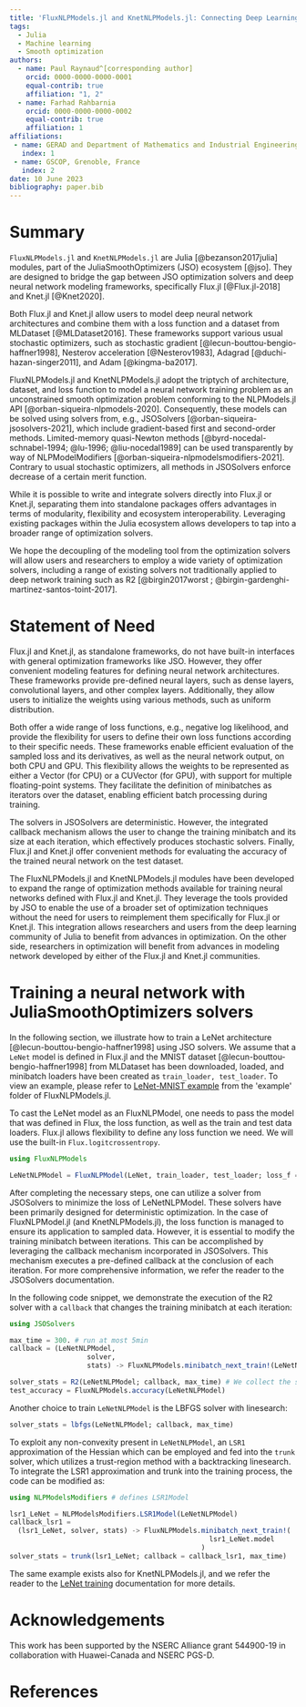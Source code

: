 ```yaml
---
title: 'FluxNLPModels.jl and KnetNLPModels.jl: Connecting Deep Learning Models with Optimization Solvers'
tags:
  - Julia
  - Machine learning
  - Smooth optimization
authors:
  - name: Paul Raynaud^[corresponding author]
    orcid: 0000-0000-0000-0001
    equal-contrib: true
    affiliation: "1, 2"
  - name: Farhad Rahbarnia
    orcid: 0000-0000-0000-0002
    equal-contrib: true
    affiliation: 1
affiliations:
 - name: GERAD and Department of Mathematics and Industrial Engineering, Polytechnique Montréal, QC, Canada.
   index: 1
 - name: GSCOP, Grenoble, France
   index: 2
date: 10 June 2023
bibliography: paper.bib
---
```


# Summary

`FluxNLPModels.jl` and `KnetNLPModels.jl` are Julia [@bezanson2017julia] modules, part of the JuliaSmoothOptimizers (JSO) ecosystem [@jso].
They are designed to bridge the gap between JSO optimization solvers and deep neural network modeling frameworks, specifically Flux.jl [@Flux.jl-2018] and Knet.jl [@Knet2020].

Both Flux.jl and Knet.jl allow users to model deep neural network architectures and combine them with a loss function and a dataset from MLDataset [@MLDataset2016].
These frameworks support various usual stochastic optimizers, such as stochastic gradient [@lecun-bouttou-bengio-haffner1998], Nesterov acceleration [@Nesterov1983], Adagrad [@duchi-hazan-singer2011], and Adam [@kingma-ba2017].

FluxNLPModels.jl and KnetNLPModels.jl adopt the triptych of architecture, dataset, and loss function to model a neural network training problem as an unconstrained smooth optimization problem conforming to the NLPModels.jl API [@orban-siqueira-nlpmodels-2020].
Consequently, these models can be solved using solvers from, e.g., JSOSolvers [@orban-siqueira-jsosolvers-2021], which include gradient-based first and second-order methods.
Limited-memory quasi-Newton methods [@byrd-nocedal-schnabel-1994; @lu-1996; @liu-nocedal1989] can be used transparently by way of NLPModelModifiers [@orban-siqueira-nlpmodelsmodifiers-2021].
Contrary to usual stochastic optimizers, all methods in JSOSolvers enforce decrease of a certain merit function.

<!-- By utilizing these solvers, the loss function can be minimized to train the deep neural network using optimization methods different from those embedded in Knet.jl or Flux.jl.
The optimization frameworks as JSOSolvers.jl include solvers in which descent of a certain objective is enforced. -->
<!-- This approach allows users to leverage the interfaces provided by the deep learning libraries, including standard training and test datasets, predefined or user-defined loss functions, the ability to partition datasets into user-defined minibatches, GPU/CPU support, use of various floating-point systems, weight initialization routines, and data preprocessing capabilities. 
PR : already in the Statement of need, this section focus how what FluxNLPModel and KnetNLPModel do -->

While it is possible to write and integrate solvers directly into Flux.jl or Knet.jl, separating them into standalone packages offers advantages in terms of modularity, flexibility and ecosystem interoperability.
Leveraging existing packages within the Julia ecosystem allows developers to tap into a broader range of optimization solvers.

We hope the decoupling of the modeling tool from the optimization solvers will allow users and researchers to employ a wide variety of optimization solvers, including a range of existing solvers not traditionally applied to deep network training such as R2 [@birgin2017worst ; @birgin-gardenghi-martinez-santos-toint-2017].
<!-- , quasi-Newton trust-region methods [@ranganath-deguchy-singhal-marcia2021], or quasi-Newton linesearch [@byrd-hansen-nocedal-singer2016], which are not available in Flux.jl or Knet.jl, and have shown promising results [@ranganath-deguchy-singhal-marcia2021 ; @byrd-hansen-nocedal-singer2016]. -->

# Statement of Need

Flux.jl and Knet.jl, as standalone frameworks, do not have built-in interfaces with general optimization frameworks like JSO.
However, they offer convenient modeling features for defining neural network architectures.
These frameworks provide pre-defined neural layers, such as dense layers, convolutional layers, and other complex layers.
Additionally, they allow users to initialize the weights using various methods, such as uniform distribution.

Both offer a wide range of loss functions, e.g., negative log likelihood, and provide the flexibility for users to define their own loss functions according to their specific needs.
These frameworks enable efficient evaluation of the sampled loss and its derivatives, as well as the neural network output, on both CPU and GPU. 
This flexibility allows the weights to be represented as either a Vector (for CPU) or a CUVector (for GPU), with support for multiple floating-point systems.
They facilitate the definition of minibatches as iterators over the dataset, enabling efficient batch processing during training.

The solvers in JSOSolvers are deterministic.
However, the integrated callback mechanism allows the user to change the training minibatch and its size at each iteration, which effectively produces stochastic solvers.
Finally, Flux.jl and Knet.jl offer convenient methods for evaluating the accuracy of the trained neural network on the test dataset.

The FluxNLPModels.jl and KnetNLPModels.jl modules have been developed to expand the range of optimization methods available for training neural networks defined with Flux.jl and Knet.jl.
They leverage the tools provided by JSO to enable the use of a broader set of optimization techniques without the need for users to reimplement them specifically for Flux.jl or Knet.jl.
This integration allows researchers and users from the deep learning community of Julia to benefit from advances in optimization.
On the other side, researchers in optimization will benefit from advances in modeling network developed by either of the Flux.jl and Knet.jl communities.

# Training a neural network with JuliaSmoothOptimizers solvers

In the following section, we illustrate how to train a LeNet architecture [@lecun-bouttou-bengio-haffner1998] using JSO solvers.
We assume that a `LeNet` model is defined in Flux.jl and the MNIST dataset [@lecun-bouttou-bengio-haffner1998] from MLDataset has been downloaded, loaded, and minibatch loaders have been created as `train_loader, test_loader`.
To view an example, please refer to [LeNet-MNIST example](https://github.com/JuliaSmoothOptimizers/FluxNLPModels.jl/blob/main/example/MNIST_cnn.jl) from the 'example' folder of FluxNLPModels.jl.

To cast the LeNet model as an FluxNLPModel, one needs to pass the model that was defined in Flux, the loss function, as well as the train and test data loaders.
Flux.jl allows flexibility to define any loss function we need.
We will use the built-in `Flux.logitcrossentropy`.

```julia
using FluxNLPModels

LeNetNLPModel = FluxNLPModel(LeNet, train_loader, test_loader; loss_f = Flux.logitcrossentropy)
```

After completing the necessary steps, one can utilize a solver from JSOSolvers to minimize the loss of LeNetNLPModel.
These solvers have been primarily designed for deterministic optimization. In the case of FluxNLPModel.jl (and KnetNLPModels.jl), the loss function is managed to ensure its application to sampled data.
However, it is essential to modify the training minibatch between iterations.
This can be accomplished by leveraging the callback mechanism incorporated in JSOSolvers.
This mechanism executes a pre-defined callback at the conclusion of each iteration.
For more comprehensive information, we refer the reader to the JSOSolvers documentation.

In the following code snippet, we demonstrate the execution of the R2 solver with a `callback` that changes the training minibatch at each iteration:
```julia
using JSOSolvers

max_time = 300. # run at most 5min
callback = (LeNetNLPModel, 
                   solver, 
                   stats) -> FluxNLPModels.minibatch_next_train!(LeNetNLPModel)

solver_stats = R2(LeNetNLPModel; callback, max_time) # We collect the status of Solver run
test_accuracy = FluxNLPModels.accuracy(LeNetNLPModel)
```

Another choice to train `LeNetNLPModel` is the LBFGS solver with linesearch:
```julia
solver_stats = lbfgs(LeNetNLPModel; callback, max_time)
```

To exploit any non-convexity present in `LeNetNLPModel`, an `LSR1` approximation of the Hessian which can be employed and fed into the `trunk` solver, which utilizes a trust-region method with a backtracking linesearch.
To integrate the LSR1 approximation and trunk into the training process, the code can be modified as:

```julia
using NLPModelsModifiers # defines LSR1Model

lsr1_LeNet = NLPModelsModifiers.LSR1Model(LeNetNLPModel)
callback_lsr1 = 
  (lsr1_LeNet, solver, stats) -> FluxNLPModels.minibatch_next_train!(
                                                 lsr1_LeNet.model
                                               )
solver_stats = trunk(lsr1_LeNet; callback = callback_lsr1, max_time)
```
The same example exists also for KnetNLPModels.jl, and we refer the reader to the [LeNet training](https://jso.dev/KnetNLPModels.jl/stable/LeNet_Training/) documentation for more details.


# Acknowledgements

This work has been supported by the NSERC Alliance grant 544900-19 in collaboration with Huawei-Canada and NSERC PGS-D.

# References
